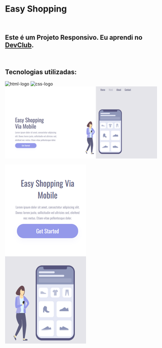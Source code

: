 <h1>Easy Shopping</h1>
<br>
<h2>Este é um Projeto Responsivo. Eu aprendi no <a href="https://rodolfomori.com.br/devclub/">DevClub</a>.</h2>
<br>
<h2>Tecnologias utilizadas:</h2>
<img src="https://img.shields.io/badge/HTML5-E34F26?style=for-the-badge&logo=html5&logoColor=white" alt="html-logo" />
<img src="https://img.shields.io/badge/CSS3-1572B6?style=for-the-badge&logo=css3&logoColor=white" alt="css-logo" />

<img src="https://raw.githubusercontent.com/AnabelleSC/easy-shopping/27910ce71d5d87aafd1374999d47eea941d882c8/assets/print%20computador%201.png"/>
<br>
<br>
<img src="https://raw.githubusercontent.com/AnabelleSC/easy-shopping/27910ce71d5d87aafd1374999d47eea941d882c8/assets/print%20mobile%201.png" margin= 50px/> 

